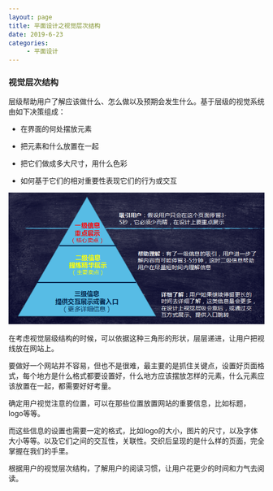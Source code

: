 ```yaml
---
layout: page
title: 平面设计之视觉层次结构
date: 2019-6-23
categories:
     - 平面设计
---
```


### 视觉层次结构

层级帮助用户了解应该做什么、怎么做以及预期会发生什么。基于层级的视觉系统由如下决策组成：

* 在界面的何处摆放元素

* 把元素和什么放置在一起

* 把它们做成多大尺寸，用什么色彩

* 如何基于它们的相对重要性表现它们的行为或交互  

<img src="/assets/images/shijue.png">

在考虑视觉层级结构的时候，可以依据这种三角形的形状，层层递进，让用户把视线放在网站上。

要做好一个网站并不容易，但也不是很难，最主要的是抓住关键点，设置好页面格式，每个地方是什么格式都要设置好，什么地方应该摆放怎样的元素，什么元素应该放置在一起，都需要好好考量。

确定用户视觉注意的位置，可以在那些位置放置网站的重要信息，比如标题，logo等等。

而这些信息的设置也需要一定的格式，比如logo的大小，图片的尺寸，以及字体大小等等。以及它们之间的交互性，关联性。交织后呈现的是什么样的页面，完全掌握在我们的手里。

根据用户的视觉层次结构，了解用户的阅读习惯，让用户花更少的时间和力气去阅读。




